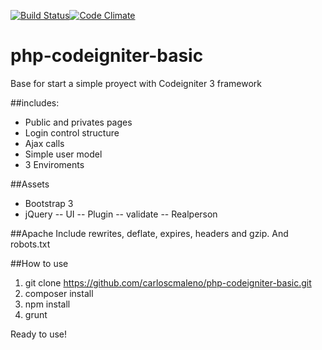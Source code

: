 [![Build Status](https://travis-ci.org/carloscmaleno/php-codeigniter-basic.svg?branch=master)](https://travis-ci.org/carloscmaleno/php-codeigniter-basic)[![Code Climate](https://codeclimate.com/github/carloscmaleno/php-codeigniter-basic/badges/gpa.svg)](https://codeclimate.com/github/carloscmaleno/php-codeigniter-basic)
# php-codeigniter-basic
Base for start a simple proyect with Codeigniter 3 framework

##includes:
- Public and privates pages
- Login control structure
- Ajax calls
- Simple user model
- 3 Enviroments

##Assets
- Bootstrap 3
- jQuery
  -- UI
  -- Plugin
  -- validate
  -- Realperson
  
##Apache
Include rewrites, deflate, expires, headers and gzip.
And robots.txt

##How to use
1. git clone https://github.com/carloscmaleno/php-codeigniter-basic.git
2. composer install
3. npm install
4. grunt

Ready to use!